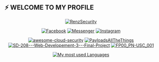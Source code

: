 ## ⚡ WELCOME TO MY PROFILE
<p align="center"><a href="[https://avatars0.githubusercontent.com/u/52001009?s=460&u=1292c6a3f7ac594f6e8c8414f433692779be9285&v=4](https://avatars.githubusercontent.com/u/127288610?v=4)" height='195' alt="renzsecurity">
<a href="https://github.com/renzsecurity"><img title="RenzSecurity" src="https://github-readme-stats.vercel.app/api?username=renzsecurity&show_icons=true&include_all_commits=true&theme=gruvbox&cache_seconds=3200"></a>
</p>

<p align="center">
<a href="https://facebook.com/rosselleb"><img title="Facebook" src="https://img.shields.io/badge/Facebook-red?style=for-the-badge&logo=facebook"></a>
<a href="https://m.me/rosselleb"><img title="Messenger" src="https://img.shields.io/badge/Messenger-red?style=for-the-badge&logo=messenger"></a>
<a href="https://www.instagram.com/__renzdev__"><img title="Instagram" src="https://img.shields.io/badge/INSTAGRAM-purple?style=for-the-badge&logo=instagram"></a>

<p align="center">
<a href="https://github.com/renzsecurity/awesome-cloud-security"><img title="awesome-cloud-security" src="https://github-readme-stats.vercel.app/api/pin/?username=renzsecurity&repo=awesome-cloud-security&theme=outrun"></a>
<a href="https://github.com/renzsecurity/PayloadsAllTheThings"><img title="PayloadsAllTheThings" src="https://github-readme-stats.vercel.app/api/pin/?username=renzsecurity&repo=PayloadsAllTheThings&theme=outrun"></a>
<a href="https://github.com/renzsecurity/SD-208---Web-Developement-3---Final-Project"><img title="SD-208---Web-Developement-3---Final-Project" src="https://github-readme-stats.vercel.app/api/pin/?username=renzsecurity&repo=SD-208---Web-Developement-3---Final-Project&theme=outrun"></a>
<a href="https://github.com/renzsecurity/FP00_PN-USC_001"><img title="FP00_PN-USC_001" src="https://github-readme-stats.vercel.app/api/pin/?username=renzsecurity&repo=FP00_PN-USC_001&theme=outrun"></a>
</p>

<p align="center">
<a href="https://github.com/renzsecurity/"><img title="My most used Languages" src="https://github-readme-stats.vercel.app/api/top-langs/?username=renzsecurity&layout=pie&theme=yeblu"></a>
</p>
